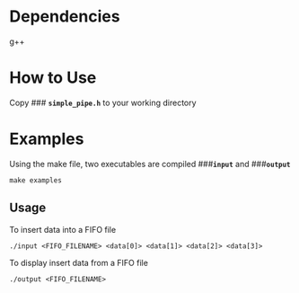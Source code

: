 # Dependencies
g++

# How to Use
Copy ### **`simple_pipe.h`** to your working directory

# Examples
Using the make file, two executables are compiled ###**`input`** and ###**`output`**
```
make examples
```
## Usage
To insert data into a FIFO file
```
./input <FIFO_FILENAME> <data[0]> <data[1]> <data[2]> <data[3]>
```
To display insert data from a FIFO file
```
./output <FIFO_FILENAME>
```
